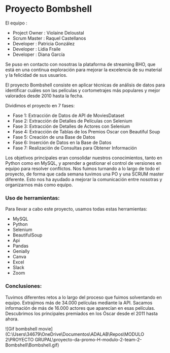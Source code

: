 # Proyecto Bombshell

El equipo :
- Project Owner : Violaine Deloustal                                      
- Scrum Master : Raquel Castellanos
- Developer : Patricia González
- Developer : Lidia Fraile
- Developer : Diana García

Se puso en contacto con nosotras la plataforma de streaming BHO, que está en una continua exploración para mejorar la excelencia de su material y la felicidad de sus usuarios.

El proyecto Bombshell consiste en aplicar técnicas de análisis de datos para identificar cuáles son las películas y cortometrajes más populares y mejor valorados desde 2010 hasta la fecha. 

Dividimos el proyecto en 7 fases:

- Fase 1: Extracción de Datos de API de MoviesDataset
- Fase 2: Extracción de Detalles de Películas con Selenium
- Fase 3: Extracción de Detalles de Actores con Selenium
- Fase 4: Extracción de Tablas de los Premios Oscar con Beautiful Soup
- Fase 5: Creación de una Base de Datos
- Fase 6: Inserción de Datos en la Base de Datos
- Fase 7: Realización de Consultas para Obtener Información

Los objetivos principales eran consolidar nuestros conocimientos, tanto en Python como en MySQL, y aprender a gestionar el control de versiones en equipo para resolver conflictos. Nos fuimos turnando a lo largo de todo el proyecto, de forma que cada semana tuvimos una PO y una SCRUM master diferente. Esto nos ha ayudado a mejorar la comunicación entre nosotras y organizarnos más como equipo.

### Uso de herramientas:
Para llevar a cabo este proyecto, usamos todas estas herramientas: 
- MySQL
- Python
- Selenium
- BeautifulSoup
- Api
- Pandas
- Genially
- Canva
- Excel
- Slack
- Zoom


### Conclusiones:
Tuvimos diferentes retos a lo largo del proceso que fuimos solventando en equipo. 
Extrajimos más de 34.000 películas mediante la API.
Sacamos información de más de 16.000 actores que aparecían en esas películas.
Descubrimos los principales premiados en los Óscar desde el 2011 hasta ahora.

![Gif bombshell movie](C:\Users\34679\OneDrive\Documentos\ADALAB\Repos\MODULO 2\PROYECTO GRUPAL\proyecto-da-promo-H-modulo-2-team-2-Bombshell\Bombshell.gif)